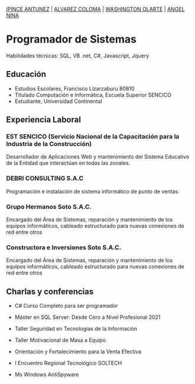 [IPINCE ANTUNEZ](../daniel-ipince/) | [ALVAREZ COLOMA](https://jthnconti.github.io/portafoliojthn/) | [WASHINGTON OLARTE](https://wachifr.github.io/) | [ANGEL NINA](https://angel20-a11.github.io/angel20-a11/)
# Programador de Sistemas
Habilidades técnicas: SQL, VB .net, C#, Javascript, Jquery
## Educación
- Estudios Escolares, Francisco Lizarzaburu 80810
- Titulado Computación e Informática, Escuela Superior SENCICO 
- Estudiante, Universidad Continental

## Experiencia Laboral
### EST SENCICO (Servicio Nacional de la Capacitación para la Industria de la Construcción)
Desarrollador de Aplicaciones Web y mantenimiento del Sistema Educativo de la Entidad que interactúan en todas las zonales.
### DEBRI CONSULTING S.A.C
Programación e instalación de sistema informático de punto de ventas.
### Grupo Hermanos Soto S.A.C.
Encargado del Área de Sistemas, reparación y mantenimiento de los equipos informáticos, cableado estructurado para nuevas conexiones de red entre otros
### Constructora e Inversiones Soto S.A.C.
Encargado del Área de Sistemas, reparación y mantenimiento de los equipos informáticos, cableado estructurado para nuevas conexiones de red entre otros

## Charlas y conferencias
- C# Curso Completo para ser programador

- Máster en SQL Server: Desde Cero a Nivel Profesional 2021

- Taller Seguridad en Tecnologías de la Información

- Taller Motivacional de Masa a Equipo

- Orientación y Fortalecimiento para la Venta Efectiva

- I Encuentro Regional Tecnológico SOLTECH
  
- Ms Windows AntiSpyware 


